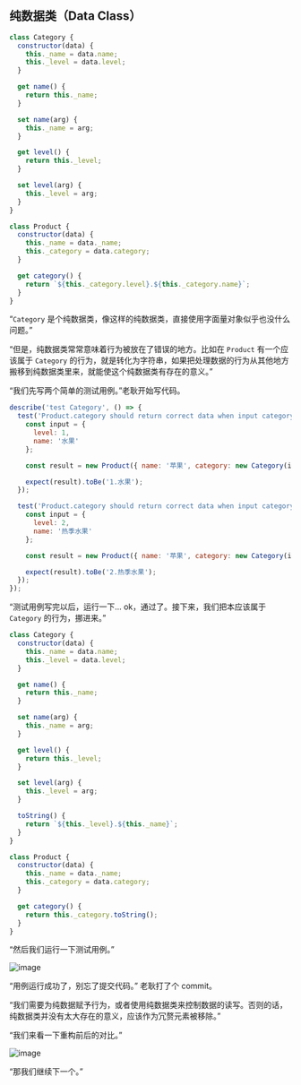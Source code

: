 ## 纯数据类（Data Class）

```js
class Category {
  constructor(data) {
    this._name = data.name;
    this._level = data.level;
  }

  get name() {
    return this._name;
  }

  set name(arg) {
    this._name = arg;
  }

  get level() {
    return this._level;
  }

  set level(arg) {
    this._level = arg;
  }
}

class Product {
  constructor(data) {
    this._name = data._name;
    this._category = data.category;
  }

  get category() {
    return `${this._category.level}.${this._category.name}`;
  }
}
```

“`Category` 是个纯数据类，像这样的纯数据类，直接使用字面量对象似乎也没什么问题。”

“但是，纯数据类常常意味着行为被放在了错误的地方。比如在 `Product` 有一个应该属于 `Category` 的行为，就是转化为字符串，如果把处理数据的行为从其他地方搬移到纯数据类里来，就能使这个纯数据类有存在的意义。”

“我们先写两个简单的测试用例。”老耿开始写代码。

```js
describe('test Category', () => {
  test('Product.category should return correct data when input category', () => {
    const input = {
      level: 1,
      name: '水果'
    };

    const result = new Product({ name: '苹果', category: new Category(input) }).category;

    expect(result).toBe('1.水果');
  });

  test('Product.category should return correct data when input category', () => {
    const input = {
      level: 2,
      name: '热季水果'
    };

    const result = new Product({ name: '苹果', category: new Category(input) }).category;

    expect(result).toBe('2.热季水果');
  });
});
```

“测试用例写完以后，运行一下... ok，通过了。接下来，我们把本应该属于 `Category` 的行为，挪进来。”

```js
class Category {
  constructor(data) {
    this._name = data.name;
    this._level = data.level;
  }

  get name() {
    return this._name;
  }

  set name(arg) {
    this._name = arg;
  }

  get level() {
    return this._level;
  }

  set level(arg) {
    this._level = arg;
  }

  toString() {
    return `${this._level}.${this._name}`;
  }
}

class Product {
  constructor(data) {
    this._name = data._name;
    this._category = data.category;
  }

  get category() {
    return this._category.toString();
  }
}
```

“然后我们运行一下测试用例。”

![image](http://shadows-mall.oss-cn-shenzhen.aliyuncs.com/images/assets/common/Xnip2021-06-12_10-44-19.jpg)

“用例运行成功了，别忘了提交代码。” 老耿打了个 commit。

“我们需要为纯数据赋予行为，或者使用纯数据类来控制数据的读写。否则的话，纯数据类并没有太大存在的意义，应该作为冗赘元素被移除。”

“我们来看一下重构前后的对比。”

![image](http://shadows-mall.oss-cn-shenzhen.aliyuncs.com/images/assets/common/Xnip2021-06-14_10-08-24.jpg)

“那我们继续下一个。”